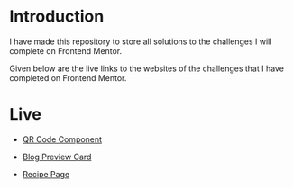 # Introduction

I have made this repository to store all solutions to the challenges I will complete on Frontend Mentor.

Given below are the live links to the websites of the challenges that I have completed on Frontend Mentor.

# Live

- [QR Code Component](https://arpittheslayer.github.io/FrontendMentor/qr-code-component-main/)

- [Blog Preview Card](https://arpittheslayer.github.io/FrontendMentor/blog-preview-card-main/)

- [Recipe Page](https://arpittheslayer.github.io/FrontendMentor/recipe-page-main/)
